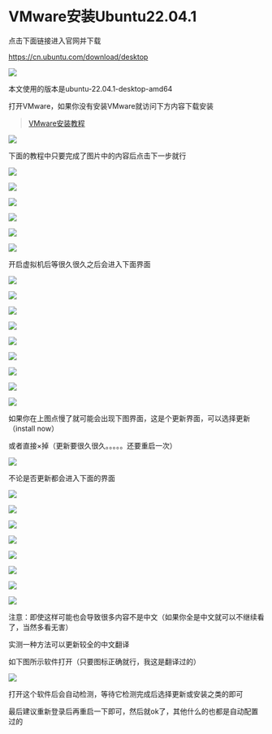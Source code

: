 # VMware安装Ubuntu22.04.1

点击下面链接进入官网并下载

https://cn.ubuntu.com/download/desktop

![](https://pic.xhcheats.cn/assets/2023/12/24/003846.png)

本文使用的版本是ubuntu-22.04.1-desktop-amd64

打开VMware，如果你没有安装VMware就访问下方内容下载安装

> [VMware安装教程](VMware.md)

![](https://pic.xhcheats.cn/assets/2023/12/24/003855.png)

下面的教程中只要完成了图片中的内容后点击下一步就行

![](https://pic.xhcheats.cn/assets/2023/12/24/003902.png)

![](https://pic.xhcheats.cn/assets/2023/12/24/003911.png)

![](https://pic.xhcheats.cn/assets/2023/12/24/003920.png)

![](https://pic.xhcheats.cn/assets/2023/12/24/003929.png)

![](https://pic.xhcheats.cn/assets/2023/12/24/003935.png)

![](https://pic.xhcheats.cn/assets/2023/12/24/003948.png)

开启虚拟机后等很久很久之后会进入下面界面

![](https://pic.xhcheats.cn/assets/2023/12/24/003954.png)

![](https://pic.xhcheats.cn/assets/2023/12/24/004003.png)

![](https://pic.xhcheats.cn/assets/2023/12/24/004016.png)

![](https://pic.xhcheats.cn/assets/2023/12/24/004023.png)

![](https://pic.xhcheats.cn/assets/2023/12/24/004030.png)

![](https://pic.xhcheats.cn/assets/2023/12/24/004039.png)

![](https://pic.xhcheats.cn/assets/2023/12/24/004048.png)

![](https://pic.xhcheats.cn/assets/2023/12/24/004055.png)

![](https://pic.xhcheats.cn/assets/2023/12/24/004101.png)

如果你在上图点慢了就可能会出现下图界面，这是个更新界面，可以选择更新（install now）

或者直接×掉（更新要很久很久。。。。。还要重启一次）

![](https://pic.xhcheats.cn/assets/2023/12/24/004111.png)

不论是否更新都会进入下面的界面

![](https://pic.xhcheats.cn/assets/2023/12/24/004117.png)

![](https://pic.xhcheats.cn/assets/2023/12/24/004125.png)

![](https://pic.xhcheats.cn/assets/2023/12/24/004132.png)

![](https://pic.xhcheats.cn/assets/2023/12/24/004139.png)

![](https://pic.xhcheats.cn/assets/2023/12/24/004145.png)

![](https://pic.xhcheats.cn/assets/2023/12/24/004152.png)

![](https://pic.xhcheats.cn/assets/2023/12/24/004158.png)

![](https://pic.xhcheats.cn/assets/2023/12/24/004204.png)

注意：即使这样可能也会导致很多内容不是中文（如果你全是中文就可以不继续看了，当然多看无害）

实测一种方法可以更新较全的中文翻译

如下图所示软件打开（只要图标正确就行，我这是翻译过的）

![](https://pic.xhcheats.cn/assets/2023/12/24/004211.png)

打开这个软件后会自动检测，等待它检测完成后选择更新或安装之类的即可

最后建议重新登录后再重启一下即可，然后就ok了，其他什么的也都是自动配置过的
